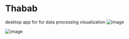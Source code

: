 # Thabab
desktop app for  for data processing  visualization 
![image](https://github.com/Aiman-G/Thabab/assets/3510865/34435830-49ac-455a-b050-f82664a9af26)

![image](https://github.com/Aiman-G/Thabab/assets/3510865/1470ada9-aa60-46e4-b2fd-9541a1ba0a58)
